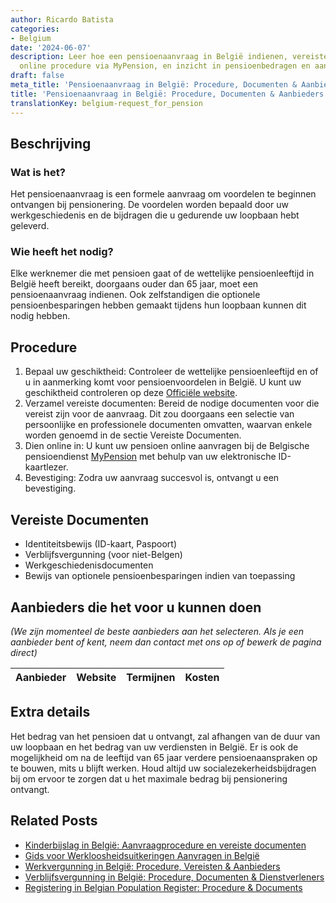 ```yaml
---
author: Ricardo Batista
categories:
- Belgium
date: '2024-06-07'
description: Leer hoe een pensioenaanvraag in België indienen, vereiste documenten,
  online procedure via MyPension, en inzicht in pensioenbedragen en aanspraken.
draft: false
meta_title: 'Pensioenaanvraag in België: Procedure, Documenten & Aanbieders'
title: 'Pensioenaanvraag in België: Procedure, Documenten & Aanbieders'
translationKey: belgium-request_for_pension
---
```



## Beschrijving
### Wat is het?
Het pensioenaanvraag is een formele aanvraag om voordelen te beginnen ontvangen bij pensionering. De voordelen worden bepaald door uw werkgeschiedenis en de bijdragen die u gedurende uw loopbaan hebt geleverd.

### Wie heeft het nodig?
Elke werknemer die met pensioen gaat of de wettelijke pensioenleeftijd in België heeft bereikt, doorgaans ouder dan 65 jaar, moet een pensioenaanvraag indienen. Ook zelfstandigen die optionele pensioenbesparingen hebben gemaakt tijdens hun loopbaan kunnen dit nodig hebben.

## Procedure
1. Bepaal uw geschiktheid: Controleer de wettelijke pensioenleeftijd en of u in aanmerking komt voor pensioenvoordelen in België. U kunt uw geschiktheid controleren op deze [Officiële website](https://socialsecurity.belgium.be/nl).
2. Verzamel vereiste documenten: Bereid de nodige documenten voor die vereist zijn voor de aanvraag. Dit zou doorgaans een selectie van persoonlijke en professionele documenten omvatten, waarvan enkele worden genoemd in de sectie Vereiste Documenten.
3. Dien online in: U kunt uw pensioen online aanvragen bij de Belgische pensioendienst [MyPension](https://www.mypension.be/nl) met behulp van uw elektronische ID-kaartlezer.
4. Bevestiging: Zodra uw aanvraag succesvol is, ontvangt u een bevestiging.

## Vereiste Documenten
- Identiteitsbewijs (ID-kaart, Paspoort)
- Verblijfsvergunning (voor niet-Belgen)
- Werkgeschiedenisdocumenten
- Bewijs van optionele pensioenbesparingen indien van toepassing

## Aanbieders die het voor u kunnen doen

_(We zijn momenteel de beste aanbieders aan het selecteren. Als je een aanbieder bent of kent, neem dan contact met ons op of bewerk de pagina direct)_

| Aanbieder       |     Website     |     Termijnen    |       Kosten     |
| :-------------: | :-------------: |  :-------------: | :-------------: |

## Extra details
Het bedrag van het pensioen dat u ontvangt, zal afhangen van de duur van uw loopbaan en het bedrag van uw verdiensten in België. Er is ook de mogelijkheid om na de leeftijd van 65 jaar verdere pensioenaanspraken op te bouwen, mits u blijft werken. Houd altijd uw socialezekerheidsbijdragen bij om ervoor te zorgen dat u het maximale bedrag bij pensionering ontvangt.


## Related Posts

- [Kinderbijslag in België: Aanvraagprocedure en vereiste documenten](https://tramitit.com/nl/guides/belgium/verzoek_om_kinderbijslag/)
- [Gids voor Werkloosheidsuitkeringen Aanvragen in België](https://tramitit.com/nl/guides/belgium/verzoek_om_werkloosheidsuitkering/)
- [Werkvergunning in België: Procedure, Vereisten & Aanbieders](https://tramitit.com/nl/guides/belgium/verzoek_om_werkvergunning/)
- [Verblijfsvergunning in België: Procedure, Documenten & Dienstverleners](https://tramitit.com/nl/guides/belgium/verzoek_om_verblijfstitel/)
- [Registering in Belgian Population Register: Procedure & Documents](https://tramitit.com/nl/guides/belgium/inschrijving_in_de_bevolkingsregisters/)